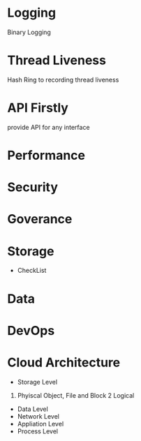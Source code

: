 # Logging
Binary Logging
# Thread Liveness
Hash Ring to recording thread liveness
# API Firstly
provide API for any interface
# Performance
# Security
# Goverance
# Storage
* CheckList

# Data
# DevOps

# Cloud Architecture
* Storage Level
1. Phyiscal
Object, File and Block
2 Logical
* Data Level
* Network Level
* Appliation Level
* Process Level
